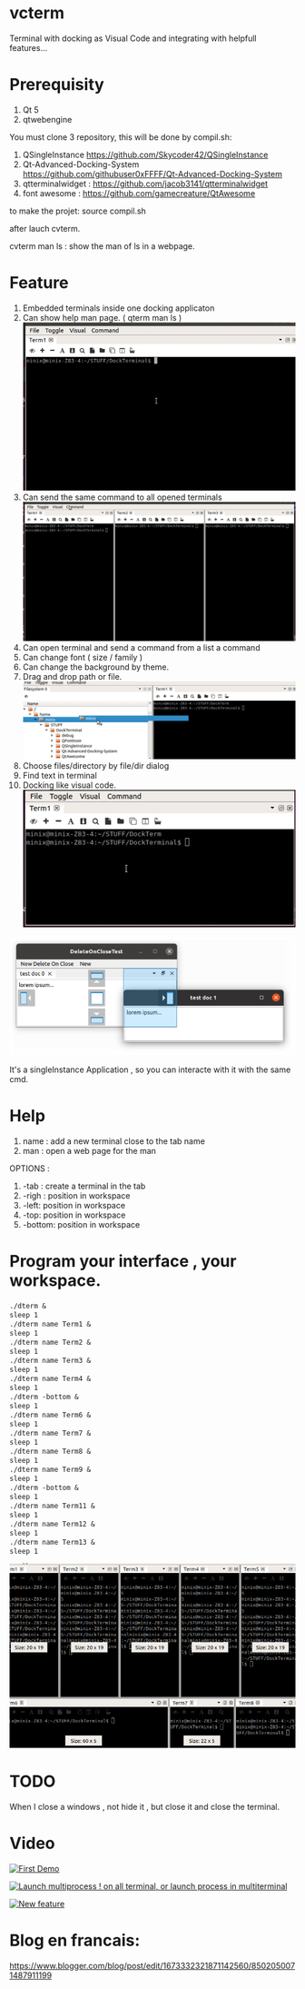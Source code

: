 # vcterm
Terminal with docking as Visual Code and integrating with helpfull features...

# Prerequisity

1. Qt 5
2. qtwebengine


You must clone 3 repository, this will be done by compil.sh:

1. QSingleInstance  https://github.com/Skycoder42/QSingleInstance 
2. Qt-Advanced-Docking-System     https://github.com/githubuser0xFFFF/Qt-Advanced-Docking-System
3. qtterminalwidget  : https://github.com/jacob3141/qtterminalwidget
4. font awesome : https://github.com/gamecreature/QtAwesome

to make the projet: 
source compil.sh

after lauch cvterm. 

cvterm man ls : show the man of ls in a webpage.

# Feature
1. Embedded terminals inside one docking applicaton
2. Can show help man page. ( qterm man ls )   ![](https://github.com/zebulon75018/vcterm/blob/main/screenshots/man2.gif)
5. Can send the same command to all opened terminals ![](https://github.com/zebulon75018/vcterm/blob/main/screenshots/sendall.gif)
6. Can open terminal and send a command from a list a command
7. Can change font ( size / family ) 
8. Can  change the background by theme.
9. Drag and drop path or file.   ![](https://github.com/zebulon75018/vcterm/blob/main/screenshots/Peek%202022-03-28%2000-46.gif)
10. Choose files/directory by file/dir dialog  
11. Find text in terminal 
12. Docking like visual code.
![](https://github.com/zebulon75018/vcterm/blob/main/screenshots/Peek%202022-03-28%2023-50.gif)

![From githubuser0xFFFF](https://github.com/githubuser0xFFFF/Qt-Advanced-Docking-System/blob/master/doc/cfg_flag_FloatingContainerForceNativeTitleBar_true.png)

It's a singleInstance Application , so you can interacte with it with the same cmd.
# Help     
1. name : add a new terminal close to the tab name 
2. man : open a web page for the man 
 
 OPTIONS :

1. -tab : create a terminal in the tab 
2. -righ : position in workspace 
3. -left: position in workspace 
4. -top: position in workspace 
5. -bottom: position in workspace 

# Program your interface , your workspace.
```
./dterm &
sleep 1 
./dterm name Term1 &
sleep 1
./dterm name Term2 &
sleep 1
./dterm name Term3 &
sleep 1
./dterm name Term4 &
sleep 1
./dterm -bottom &
sleep 1
./dterm name Term6 &
sleep 1
./dterm name Term7 &
sleep 1
./dterm name Term8 &
sleep 1
./dterm name Term9 &
sleep 1
./dterm -bottom &
sleep 1
./dterm name Term11 &
sleep 1
./dterm name Term12 &
sleep 1
./dterm name Term13 &
sleep 1
```



![](https://github.com/zebulon75018/vcterm/blob/main/screenshots/envsheel.gif)

# TODO

When I close a windows , not hide it , but close it and close the terminal.

# Video

[![First Demo ](https://img.youtube.com/vi/JBAkvO5jjtQ/0.jpg)](https://youtu.be/JBAkvO5jjtQ)


[![Launch multiprocess ! on all terminal, or launch process in multiterminal ](https://img.youtube.com/vi/pg7EwaA3SE0/0.jpg)](https://youtu.be/pg7EwaA3SE0)

[![New feature ](https://img.youtube.com/vi/YRqGp4bD3Sw/0.jpg)](https://youtu.be/YRqGp4bD3Sw)


# Blog en francais:

https://www.blogger.com/blog/post/edit/1673332321871142560/8502050071487911199



